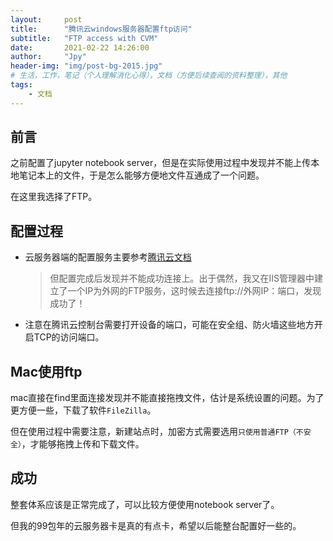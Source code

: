 ```yaml
---
layout:     post
title:      "腾讯云windows服务器配置ftp访问"
subtitle:   "FTP access with CVM"
date:       2021-02-22 14:26:00
author:     "Jpy"
header-img: "img/post-bg-2015.jpg"
# 生活，工作，笔记（个人理解消化心得），文档（方便后续查阅的资料整理），其他
tags:
    - 文档
---
```


## 前言

之前配置了jupyter notebook server，但是在实际使用过程中发现并不能上传本地笔记本上的文件，于是怎么能够方便地文件互通成了一个问题。

在这里我选择了FTP。

## 配置过程

* 云服务器端的配置服务主要参考[腾讯云文档](https://cloud.tencent.com/document/product/213/10414#.E6.9C.8D.E5.8A.A1.E5.99.A8.E8.AF.81.E4.B9.A6.E5.88.B6.E4.BD.9C.3Cspan-id.3D.22ssl.22.3E.3C.2Fspan.3E)

  > 但配置完成后发现并不能成功连接上。出于偶然，我又在IIS管理器中建立了一个IP为外网的FTP服务，这时候去连接ftp://外网IP：端口，发现成功了！

* 注意在腾讯云控制台需要打开设备的端口，可能在安全组、防火墙这些地方开启TCP的访问端口。

## Mac使用ftp

mac直接在find里面连接发现并不能直接拖拽文件，估计是系统设置的问题。为了更方便一些，下载了软件`FileZilla`。

但在使用过程中需要注意，新建站点时，加密方式需要选用`只使用普通FTP（不安全）`，才能够拖拽上传和下载文件。

## 成功

整套体系应该是正常完成了，可以比较方便使用notebook server了。

但我的99包年的云服务器卡是真的有点卡，希望以后能整台配置好一些的。